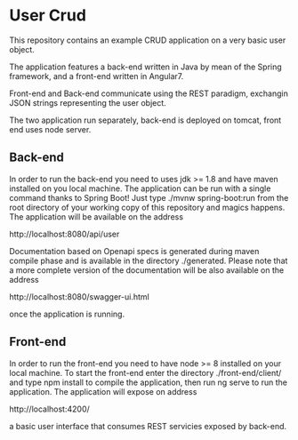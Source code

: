 # User Crud

This repository contains an example CRUD application on a very basic user object.

The application features a back-end written in Java by mean of the Spring framework, and a front-end written in Angular7.

Front-end and Back-end communicate using the REST paradigm, exchangin JSON strings representing the user object.

The two application run separately, back-end is deployed on tomcat, front end uses node server.

## Back-end 

In order to run the back-end you need to uses jdk >= 1.8 and have maven installed on you local machine.
The application can be run with a single command thanks to Spring Boot! Just type ./mvnw spring-boot:run from the root directory of your working copy of this repository and magics happens. The application will be available on the address 

http://localhost:8080/api/user

Documentation based on Openapi specs is generated during maven compile phase and is available in the directory ./generated.
Please note that a more complete version of the documentation will be also available on the address 

http://localhost:8080/swagger-ui.html 

once the application is running.

## Front-end

In order to run the front-end you need to have node >= 8 installed on your local machine.
To start the front-end enter the directory ./front-end/client/ and type npm install to compile the application, then run
ng serve to run the application.
The application will expose on address 

http://localhost:4200/ 

a basic user interface that consumes REST servicies exposed by back-end.
